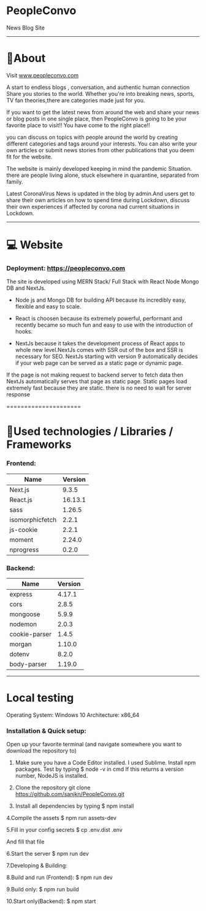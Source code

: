 # PeopleConvo
News Blog Site


--------------------

#  📌About

Visit www.peopleconvo.com 

A start to endless blogs , conversation, and authentic human connection Share you stories to the world. Whether you're into breaking news, sports, 
                                TV fan theories,there are categories made just for you.
                                
                                
If you want  to get the latest news from around the web and share your  news  or blog posts  in one single place, then PeopleConvo is going to be your favorite place to visit!! You have come to the right place!!


you can discuss on topics with people around the world  by creating different categories and tags around your interests. You can also write your own articles or submit news stories from other publications that you deem fit for the website.

The website is mainly developed keeping in mind the pandemic Situation. there are people living alone, stuck elsewhere in quarantine, separated from family.


Latest CoronaVirus News is updated in the blog by admin.And users get to share their own articles on how to spend time during Lockdown, discuss their own experiences if affected by corona nad current situations in Lockdown. 


----------------------------
# 💻 Website

###  Deployment:   https://peopleconvo.com

The site is developed using MERN Stack/ Full Stack with React Node Mongo DB and NextJs. 

* Node js and Mongo DB for building API because its incredibly easy, flexible and easy to scale.
* React is choosen  because its extremely powerful, performant and recently became so much fun and easy to use with the introduction of hooks.

* NextJs because it takes the development process of React apps to whole new level.NextJs comes with SSR out of the box and SSR is     necessary for SEO.
 NextJs starting with version 9 automatically decides if your web page can be served as a static page or dynamic page.

If the page is not making request to backend server to fetch data then NextJs automatically serves that page as static page.
Static pages load extremely fast because they are static. there is no need to wait for server response



=====================

 # 🔧Used technologies / Libraries / Frameworks
 
 ### Frontend:

| Name          | Version       |
| ------------- | ------------- |
| Next.js       | 9.3.5         |
| React.js      | 16.13.1       |
| sass          | 1.26.5        |
|isomorphicfetch| 2.2.1         |
|js-cookie      | 2.2.1         |
| moment        | 2.24.0        |
| nprogress     | 0.2.0         |

### Backend:

| Name          | Version       |
| ------------- | ------------- |
| express       | 4.17.1        |
| cors          | 2.8.5         |
| mongoose      | 5.9.9         |
|nodemon        | 2.0.3         |
|cookie-parser  | 1.4.5         |
| morgan        | 1.10.0        |
| dotenv        | 8.2.0         |
| body-parser   | 1.19.0        |


--------------------------------
#  Local testing

Operating System: Windows 10
Architecture: x86_64

### Installation & Quick setup:

Open up your favorite terminal (and navigate somewhere you want to download the repository to)

1. Make sure you have a Code Editor installed. I used Sublime. Install npm packages. Test by typing  $ node -v in cmd
If this returns a version number, NodeJS is installed.

2. Clone the repository 
git clone https://github.com/sanjkn/PeopleConvo.git

3. Install all dependencies by typing
$ npm install


4.Compile the assets
$ npm run assets-dev

5.Fill in your config secrets
$ cp .env.dist .env

And fill that file

6.Start the server
$ npm run dev

7.Developing & Building:

8.Build and run (Frontend):
$ npm run dev

9.Build only:
$ npm run build

10.Start only(Backend):
$ npm start
